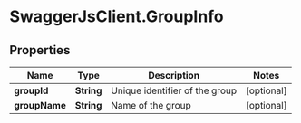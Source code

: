 # SwaggerJsClient.GroupInfo

## Properties
Name | Type | Description | Notes
------------ | ------------- | ------------- | -------------
**groupId** | **String** | Unique identifier of the group | [optional] 
**groupName** | **String** | Name of the group | [optional] 


